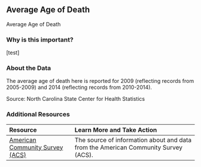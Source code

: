 ## Average Age of Death
Average Age of Death

### Why is this important?
[test]

### About the Data
The average age of death here is reported for 2009 (reflecting records from 2005-2009) and 2014 (reflecting records from 2010-2014).

Source: North Carolina State Center for Health Statistics 

### Additional Resources

|Resource | Learn More and Take Action | 
|:--- | :--- |
|[American Community Survey (ACS)](https://www.census.gov/acs/www/) | The source of information about and data from the American Community Survey (ACS).

